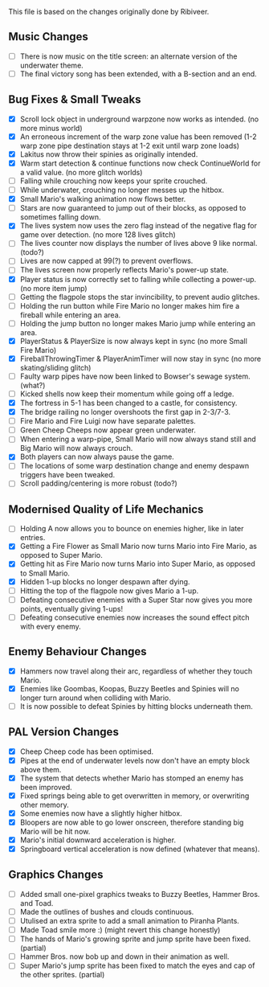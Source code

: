 This file is based on the changes originally done by Ribiveer.

## Music Changes
- [ ] There is now music on the title screen: an alternate version of the underwater theme.
- [ ] The final victory song has been extended, with a B-section and an end.

## Bug Fixes & Small Tweaks
- [x] Scroll lock object in underground warpzone now works as intended. (no more minus world)
- [x] An erroneous increment of the warp zone value has been removed (1-2 warp zone pipe destination stays at 1-2 exit until warp zone loads)
- [x] Lakitus now throw their spinies as originally intended.
- [x] Warm start detection & continue functions now check ContinueWorld for a valid value. (no more glitch worlds)
- [ ] Falling while crouching now keeps your sprite crouched.
- [ ] While underwater, crouching no longer messes up the hitbox.
- [x] Small Mario's walking animation now flows better.
- [ ] Stars are now guaranteed to jump out of their blocks, as opposed to sometimes falling down.
- [x] The lives system now uses the zero flag instead of the negative flag for game over detection. (no more 128 lives glitch)
- [ ] The lives counter now displays the number of lives above 9 like normal. (todo?)
- [ ] Lives are now capped at 99(?) to prevent overflows.
- [ ] The lives screen now properly reflects Mario's power-up state.
- [x] Player status is now correctly set to falling while collecting a power-up. (no more item jump)
- [ ] Getting the flagpole stops the star invincibility, to prevent audio glitches.
- [ ] Holding the run button while Fire Mario no longer makes him fire a fireball while entering an area.
- [ ] Holding the jump button no longer makes Mario jump while entering an area.
- [x] PlayerStatus & PlayerSize is now always kept in sync (no more Small Fire Mario)
- [x] FireballThrowingTimer & PlayerAnimTimer will now stay in sync (no more skating/sliding glitch)
- [ ] Faulty warp pipes have now been linked to Bowser's sewage system. (what?)
- [ ] Kicked shells now keep their momentum while going off a ledge.
- [x] The fortress in 5-1 has been changed to a castle, for consistency.
- [x] The bridge railing no longer overshoots the first gap in 2-3/7-3.
- [ ] Fire Mario and Fire Luigi now have separate palettes.
- [ ] Green Cheep Cheeps now appear green underwater.
- [ ] When entering a warp-pipe, Small Mario will now always stand still and Big Mario will now always crouch.
- [x] Both players can now always pause the game.
- [ ] The locations of some warp destination change and enemy despawn triggers have been tweaked.
- [ ] Scroll padding/centering is more robust (todo?)

## Modernised Quality of Life Mechanics
- [ ] Holding A now allows you to bounce on enemies higher, like in later entries.
- [x] Getting a Fire Flower as Small Mario now turns Mario into Fire Mario, as opposed to Super Mario.
- [x] Getting hit as Fire Mario now turns Mario into Super Mario, as opposed to Small Mario.
- [x] Hidden 1-up blocks no longer despawn after dying.
- [ ] Hitting the top of the flagpole now gives Mario a 1-up.
- [ ] Defeating consecutive enemies with a Super Star now gives you more points, eventually giving 1-ups!
- [ ] Defeating consecutive enemies now increases the sound effect pitch with every enemy.

## Enemy Behaviour Changes
- [x] Hammers now travel along their arc, regardless of whether they touch Mario.
- [x] Enemies like Goombas, Koopas, Buzzy Beetles and Spinies will no longer turn around when colliding with Mario.
- [ ] It is now possible to defeat Spinies by hitting blocks underneath them.

## PAL Version Changes
- [x] Cheep Cheep code has been optimised.
- [x] Pipes at the end of underwater levels now don't have an empty block above them.
- [x] The system that detects whether Mario has stomped an enemy has been improved.
- [x] Fixed springs being able to get overwritten in memory, or overwriting other memory.
- [x] Some enemies now have a slightly higher hitbox.
- [x] Bloopers are now able to go lower onscreen, therefore standing big Mario will be hit now.
- [x] Mario's initial downward acceleration is higher.
- [x] Springboard vertical acceleration is now defined (whatever that means).

## Graphics Changes
- [ ] Added small one-pixel graphics tweaks to Buzzy Beetles, Hammer Bros. and Toad.
- [ ] Made the outlines of bushes and clouds continuous.
- [ ] Utulised an extra sprite to add a small animation to Piranha Plants.
- [ ] Made Toad smile more :) (might revert this change honestly)
- [ ] The hands of Mario's growing sprite and jump sprite have been fixed. (partial)
- [ ] Hammer Bros. now bob up and down in their animation as well.
- [ ] Super Mario's jump sprite has been fixed to match the eyes and cap of the other sprites. (partial)
